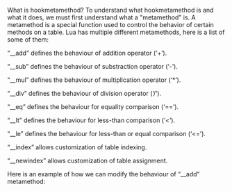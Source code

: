 What is hookmetamethod?
To understand what hookmetamethod is and what it does, we must first understand what a "metamethod" is. A metamethod is a special function used to control the behavior of certain methods on a table. 
Lua has multiple different metamethods, here is a list of some of them: 

  “__add” defines the behaviour of addition operator (‘+’). 

  “__sub” defines the behaviour of substraction operator (‘-’). 

  “__mul” defines the behaviour of multiplication operator (‘*’). 

  “__div” defines the behaviour of division operator (‘/’). 

  “__eq” defines the behaviour for equality comparison (‘==’). 

  “__lt” defines the behaviour for less-than comparison (‘<’). 

  “__le” defines the behaviour for less-than or equal comparison (‘<=’). 

  “__index” allows customization of table indexing. 

  “__newindex” allows customization of table assignment. 

Here is an example of how we can modify the behaviour of “__add” metamethod: 
